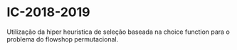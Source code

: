 # IC-2018-2019

Utilização da hiper heuristica de seleção baseada na choice function para o problema do flowshop permutacional.
